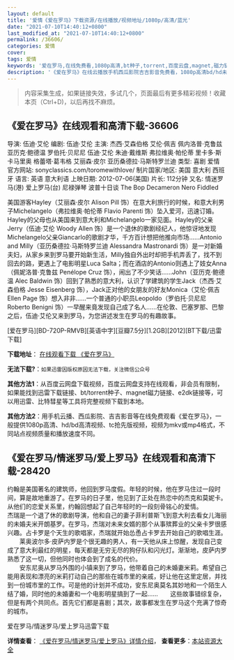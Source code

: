 ```yaml
---
layout: default
title: '爱情《爱在罗马》下载资源/在线播放/视频地址/1080p/高清/蓝光'
date: "2021-07-10T14:40:12+0800"
last_modified_at: "2021-07-10T14:40:12+0800"
permalink: /36606/
categories: 爱情
cover:
tags: 爱情
keywords: '爱在罗马,在线免费看,1080p高清,bt种子,torrent,百度云盘,magnet,磁力链,迅雷下载资源'
description: '《爱在罗马》在线云播放手机西瓜影院吉吉影音免费看，1080p高清bd/hd未删减完整版和tc抢先枪版，mkv/mp4格式，附带bt/torrent种子、magnet/磁力链、百度云盘、网盘资源迅雷下载链接'
---
```


>内容采集生成，如果链接失效，多试几个，页面最后有更多精彩视频！收藏本页（Ctrl+D)，以后再找不麻烦。


## 《爱在罗马》在线观看和高清下载-36606

导演: 伍迪·艾伦 编剧: 伍迪·艾伦 主演: 杰西·艾森伯格 艾伦·佩吉 佩内洛普·克鲁兹 亚历克·鲍德温 罗伯托·贝尼尼 伍迪·艾伦 朱迪·戴维斯 弗拉维奥·帕伦蒂 里卡多·斯卡马里奥 格蕾塔·葛韦格 艾丽森·皮尔 亚历桑德拉·马斯特罗兰迪 类型: 喜剧 爱情 官方网站: sonyclassics.com/toromewithlove/ 制片国家/地区: 美国 意大利 西班牙 语言: 英语 意大利语 上映日期: 2012-07-06(美国) 片长: 112分钟 又名: 情迷罗马(港) 爱上罗马(台) 尼禄弹琴 波普十日谈 The Bop Decameron Nero Fiddled

美国游客Hayley（艾丽森·皮尔 Alison Pill 饰）在意大利旅行的时候，和意大利男子Michelangelo（弗拉维奥·帕伦蒂 Flavio Parenti 饰）坠入爱河，迅速订婚。Hayley的父母也从美国来到意大利和Michelangelo一家见面。Hayley的父亲Jerry（伍迪·艾伦 Woody Allen 饰）是一个退休的歌剧经纪人，他惊讶地发现Michelangelo父亲Giancarlo的歌剧才华，千方百计想把他推向市场……Antonio and Milly（亚历桑德拉·马斯特罗兰迪 Alessandra Mastronardi 饰）是一对新婚夫妇，从家乡来到罗马要开始新生活，Milly独自外出时却把手机弄丢了，找不到回去的路，更遇上了电影明星Luca Salta；而在酒店的Antonio则遇上了妓女Anna（佩妮洛普·克鲁兹 Penélope Cruz 饰），闹出了不少笑话……John（亚历克·鲍德温 Alec Baldwin 饰）回到了熟悉的意大利，认识了学建筑的学生Jack（杰西·艾森伯格 Jesse Eisenberg 饰），Jack正对他的女朋友的好友Monica（艾伦·佩吉 Ellen Page 饰）想入非非……一个普通的小职员Leopoldo（罗伯托·贝尼尼 Roberto Benigni 饰）一早醒来竟发现自己成了名人……在伦敦、巴塞罗那、巴黎之后，伍迪·艾伦又来到罗马，为您讲述发生在罗马的有趣故事。


[爱在罗马][BD-720P-RMVB][英语中字][豆瓣7.5分][1.2GB][2012][BT下载/迅雷下载]

**下载地址**： [在线观看下载 《爱在罗马》](https://www.btdx8.com/torrent/to_rome_with_love_2012.html) 


**无法下载?**：`如果迅雷因版权原因无法下载，关注微信公众号 `

**其他方法1**：从百度云网盘下载视频，百度云网盘支持在线观看，非会员有限制，如果能找到迅雷下载链接、bt/torrent种子、magnet磁力链接、e2dk链接等，可以用迅雷、比特彗星等工具将完整视频下载到本地。

**其他方法2**：用手机云播、西瓜影院、吉吉影音等在线免费观看《爱在罗马》，一般提供1080p高清、hd/bd高清视频、tc抢先版视频，视频为mkv或mp4格式，不同站点视频质量和播放速度不同。


## 《爱在罗马/情迷罗马/爱上罗马》在线观看和高清下载-28420

约翰是美国著名的建筑师，他回到罗马度假。年轻的时候，他在罗马住过一段时间，算是故地重游了。在罗马的日子里，他见到了正处在热恋中的杰克和莫妮卡。从他们的恋爱关系里，约翰回想起了自己年轻时的一段刻骨铭心的爱情。<br />杰瑞是一个退了休的歌剧导演，他和自己的妻子菲利普斯飞到意大利去看女儿海丽的未婚夫米开朗基罗。在罗马，杰瑞对未来女婿的那个从事殡葬业的父亲卡罗很感兴趣。占卡罗是个天生的歌唱家，杰瑞就开始怂恿占卡罗去开始自己的歌唱生涯。<br />　　莱奥波尔多&middot;皮萨内罗是个很无趣的男人，有一天他从床上惊醒，发现自己变成了意大利最红的明星，每天都是无穷无尽的狗仔队和闪光灯。渐渐地，皮萨内罗熟悉了这一切，但他同时也体会到了成名的代价。<br />　　安东尼奥从罗马外围的小镇来到了罗马，他带着自己的未婚妻米莉。希望自己能用表现和漂亮的米莉打动自己的那些在城市里的亲戚，好让他在这里定居，并找到一份城市里的工作。可是他的计划并不成功，安东尼奥莫名其妙地和一个陌生人结了婚，同时他的未婚妻和一个电影明星搞到了一起&hellip;…　　这些故事错综复杂，但是有两个共同点。首先它们都是喜剧；其次，故事都发生在罗马这个充满了惊奇的城市。


爱在罗马/情迷罗马/爱上罗马迅雷下载

**详情查看**： [《爱在罗马/情迷罗马/爱上罗马》详情介绍](/movie/28420/)， **查看更多**：[本站资源大全](/movie/t/all/)

